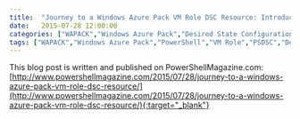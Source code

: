 ```yaml
---
title:  "Journey to a Windows Azure Pack VM Role DSC Resource: Introduction"
date:   2015-07-28 12:00:00
categories: ["WAPACK","Windows Azure Pack","Desired State Configuration","PSDSC"]
tags: ["WAPACK","Windows Azure Pack","PowerShell","VM Role","PSDSC","Desired State Configuration"]
---
```


This blog post is written and published on PowerShellMagazine.com: [http://www.powershellmagazine.com/2015/07/28/journey-to-a-windows-azure-pack-vm-role-dsc-resource/](http://www.powershellmagazine.com/2015/07/28/journey-to-a-windows-azure-pack-vm-role-dsc-resource/){:target="_blank"}
